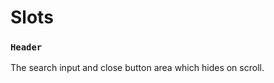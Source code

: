 # Slots

<Api page="ui.slots" />

### `Header`

The search input and close button area which hides on scroll.

<Api page="ui.slots.header" />
